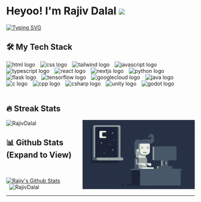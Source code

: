 
<h1 align="left">Heyoo! I'm Rajiv Dalal  <img src="https://media.giphy.com/media/hvRJCLFzcasrR4ia7z/giphy.gif" width="35"></h1>
<div>
  <p align="left">
    <a href="https://git.io/typing-svg"><img src="https://readme-typing-svg.herokuapp.com?font=Fira+Code&pause=1000&width=435&lines=Computer+Science+Student;Frontend+Web+Developer;AI%2FML+%7C+Game+Dev+Enthusiast" alt="Typing SVG" /></a>
  </p>
</div>
<!--<h4 align="center">I am pursuing B.Tech in CSE at VIT Vellore.</h4>-->

## 🛠️ My Tech Stack
<div align="left">

  <img src="https://skillicons.dev/icons?i=html" height="30" alt="html logo"  />
  <img width="6" />
  <img src="https://skillicons.dev/icons?i=css" height="30" alt="css logo"  />
  <img width="6" />
  <img src="https://skillicons.dev/icons?i=tailwind" height="30" alt="tailwind logo"  />
  <img width="6" />
  <img src="https://skillicons.dev/icons?i=js" height="30" alt="javascript logo"  />
  <img width="6" />
  <img src="https://skillicons.dev/icons?i=ts" height="30" alt="typescript logo"  />
  <img width="6" />
  <img src="https://skillicons.dev/icons?i=react" height="30" alt="react logo"  />
  <img width="6" />
  <img src="https://skillicons.dev/icons?i=nextjs" height="30" alt="nextjs logo"  />
  <img width="6" />
  
  <img src="https://skillicons.dev/icons?i=python" height="30" alt="python logo"  />
  <img width="6" />
  <img src="https://skillicons.dev/icons?i=flask" height="30" alt="flask logo"  />
  <img width="6" />
  <img src="https://skillicons.dev/icons?i=tensorflow" height="30" alt="tensorflow logo"  />
  <img width="6" />
  <img src="https://skillicons.dev/icons?i=gcp" height="30" alt="googlecloud logo"  />
  <img width="6" />
  
  <img src="https://skillicons.dev/icons?i=java" height="30" alt="java logo"  />
  <img width="6" />    
  <img src="https://skillicons.dev/icons?i=c" height="30" alt="c logo"  />
  <img width="6" />
  <img src="https://skillicons.dev/icons?i=cpp" height="30" alt="cpp logo"  />
  <img width="6" />
  <img src="https://skillicons.dev/icons?i=cs" height="30" alt="csharp logo"  />
  <img width="6" />

  <img src="https://skillicons.dev/icons?i=unity" height="30" alt="unity logo"  />
  <img width="6" />
  <img src="https://skillicons.dev/icons?i=godot" height="30" alt="godot logo"  />
  
</div>

<br/>

## 🔥 Streak Stats
<img alt="Night Coding" src="https://raw.githubusercontent.com/AVS1508/AVS1508/master/assets/Night-Coding.gif" align="right"/>
<p align="left"><img src="https://github-readme-streak-stats.herokuapp.com/?user=RajivDalal&theme=algolia" alt="RajivDalal"  /></p>

## 📊 Github Stats (Expand to View) 

  <br/>
  <p align="left">
    <a href="https://github.com/anuraghazra/github-readme-stats"><img alt="Rajiv's Github Stats" src="https://github-readme-stats.vercel.app/api?username=RajivDalal&show_icons=true&count_private=true&theme=algolia" height="192px"/></a>
  <br/>
  &nbsp;
	  <img src="https://github-readme-stats.vercel.app/api/top-langs?username=RajivDalal&show_icons=true&locale=en&layout=compact&theme=algolia" alt="RajivDalal" height="192px"/>
  <br/>
  </p>
<hr/>
